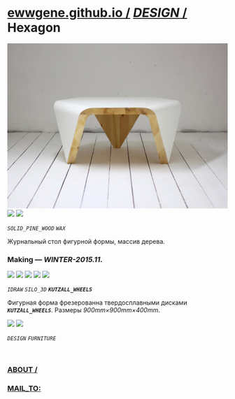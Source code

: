 ﻿
# [ewwgene.github.io /](https://ewwgene.github.io/) [_DESIGN_ /](https://ewwgene.github.io/DESIGN) Hexagon

[![Hexagon](/100.jpg)](https://ewwgene.github.io/Hexagon/Carousel)<br> <a id="101" href="https://ewwgene.github.io/Hexagon/Carousel/#101"><img src="https://ewwgene.github.io/Hexagon/101.jpg" height="66"></a> <a id="102" href="https://ewwgene.github.io/Hexagon/Carousel/#102"><img src="https://ewwgene.github.io/Hexagon/102.jpg" height="66"></a> <a id="text">&#160;</a>

_`SOLID_PINE_WOOD`_ _`WAX`_ 

Журнальный стол фигурной формы, массив дерева.

### Making — _WINTER-2015.11._
<a id="201m" href="https://ewwgene.github.io/Hexagon/Carousel/#201m"><img src="https://ewwgene.github.io/Hexagon/Making/201.jpg" height="66"></a> <a id="203m" href="https://ewwgene.github.io/Hexagon/Carousel/#203m"><img src="https://ewwgene.github.io/Hexagon/Making/203.jpg" height="66"></a> <a id="205m" href="https://ewwgene.github.io/Hexagon/Carousel/#205m"><img src="https://ewwgene.github.io/Hexagon/Making/205.jpg" height="66"></a> <a id="207m" href="https://ewwgene.github.io/Hexagon/Carousel/#207m"><img src="https://ewwgene.github.io/Hexagon/Making/207.jpg" height="66"></a> <a id="209m" href="https://ewwgene.github.io/Hexagon/Carousel/#209m"><img src="https://ewwgene.github.io/Hexagon/Making/209.jpg" height="66"></a>  

_`IDRAW`_ _`SILO_3D`_  _**`KUTZALL_WHEELS`**_ 

Фигурная форма фрезерованна твердосплавными дисками  _**`KUTZALL_WHEELS`**_. Размеры _900mm&times;900mm&times;400mm_.

<a id="300" href="https://ewwgene.github.io/Hexagon/Carousel/#300"><img src="https://ewwgene.github.io/Hexagon/300.jpg" height="66"></a> <a id="301" href="https://ewwgene.github.io/Hexagon/Carousel/#301"><img src="https://ewwgene.github.io/Hexagon/301.jpg" height="66"></a> 

_`DESIGN`_ _`FURNITURE`_ 

<br> 

### [ABOUT /](https://ewwgene.github.io/ABOUT)
### [MAIL_TO:](mailto:r0cam@me.com)